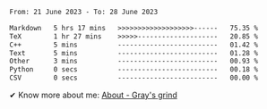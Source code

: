 <!--START_SECTION:waka-->

```txt
From: 21 June 2023 - To: 28 June 2023

Markdown   5 hrs 17 mins   >>>>>>>>>>>>>>>>>>>------   75.35 %
TeX        1 hr 27 mins    >>>>>--------------------   20.85 %
C++        5 mins          -------------------------   01.42 %
Text       5 mins          -------------------------   01.28 %
Other      3 mins          -------------------------   00.93 %
Python     0 secs          -------------------------   00.18 %
CSV        0 secs          -------------------------   00.00 %
```

<!--END_SECTION:waka-->

<!-- [![grayxu's github stats](https://github-readme-stats.vercel.app/api?username=grayxu&count_private=true&show_icons=true)](https://github.com/grayxu) -->

✔ Know more about me: [About - Gray's grind](https://www.grayxu.cn/)
